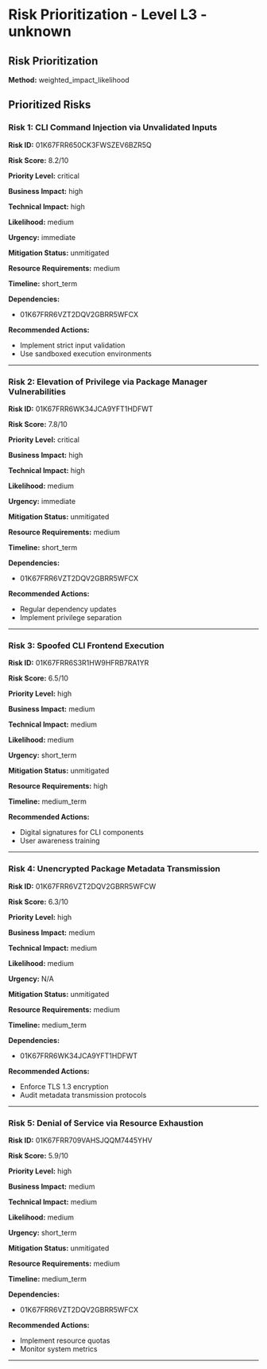 # Risk Prioritization - Level L3 - unknown

## Risk Prioritization

**Method:** weighted_impact_likelihood

## Prioritized Risks

### Risk 1: CLI Command Injection via Unvalidated Inputs

**Risk ID:** 01K67FRR650CK3FWSZEV6BZR5Q

**Risk Score:** 8.2/10

**Priority Level:** critical

**Business Impact:** high

**Technical Impact:** high

**Likelihood:** medium

**Urgency:** immediate

**Mitigation Status:** unmitigated

**Resource Requirements:** medium

**Timeline:** short_term

**Dependencies:**
- 01K67FRR6VZT2DQV2GBRR5WFCX

**Recommended Actions:**
- Implement strict input validation
- Use sandboxed execution environments

---

### Risk 2: Elevation of Privilege via Package Manager Vulnerabilities

**Risk ID:** 01K67FRR6WK34JCA9YFT1HDFWT

**Risk Score:** 7.8/10

**Priority Level:** critical

**Business Impact:** high

**Technical Impact:** high

**Likelihood:** medium

**Urgency:** immediate

**Mitigation Status:** unmitigated

**Resource Requirements:** medium

**Timeline:** short_term

**Dependencies:**
- 01K67FRR6VZT2DQV2GBRR5WFCX

**Recommended Actions:**
- Regular dependency updates
- Implement privilege separation

---

### Risk 3: Spoofed CLI Frontend Execution

**Risk ID:** 01K67FRR6S3R1HW9HFRB7RA1YR

**Risk Score:** 6.5/10

**Priority Level:** high

**Business Impact:** medium

**Technical Impact:** medium

**Likelihood:** medium

**Urgency:** short_term

**Mitigation Status:** unmitigated

**Resource Requirements:** high

**Timeline:** medium_term

**Recommended Actions:**
- Digital signatures for CLI components
- User awareness training

---

### Risk 4: Unencrypted Package Metadata Transmission

**Risk ID:** 01K67FRR6VZT2DQV2GBRR5WFCW

**Risk Score:** 6.3/10

**Priority Level:** high

**Business Impact:** medium

**Technical Impact:** medium

**Likelihood:** medium

**Urgency:** N/A

**Mitigation Status:** unmitigated

**Resource Requirements:** medium

**Timeline:** medium_term

**Dependencies:**
- 01K67FRR6WK34JCA9YFT1HDFWT

**Recommended Actions:**
- Enforce TLS 1.3 encryption
- Audit metadata transmission protocols

---

### Risk 5: Denial of Service via Resource Exhaustion

**Risk ID:** 01K67FRR709VAHSJQQM7445YHV

**Risk Score:** 5.9/10

**Priority Level:** high

**Business Impact:** medium

**Technical Impact:** medium

**Likelihood:** medium

**Urgency:** short_term

**Mitigation Status:** unmitigated

**Resource Requirements:** medium

**Timeline:** medium_term

**Dependencies:**
- 01K67FRR6VZT2DQV2GBRR5WFCX

**Recommended Actions:**
- Implement resource quotas
- Monitor system metrics

---

